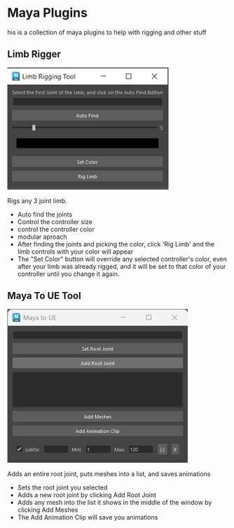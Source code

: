 # Maya Plugins

his is a collection of maya plugins to help with rigging and other stuff

## Limb Rigger

<img src="assets/limbRiggingToolCapture.PNG">

Rigs any 3 joint limb.

* Auto find the joints
* Control the controller size
* control the controller color
* modular aproach
* After finding the joints and picking the color, click 'Rig Limb' and the limb controls with your color will appear
* The "Set Color" button will override any selected controller's color, even after your limb was already rigged, and it will be set to that color of your controller until you change it again.

## Maya To UE Tool

<img src="assets/MayaToUeToolCapture.PNG">

Adds an entire root joint, puts meshes into a list, and saves animations   

* Sets the root joint you selected
* Adds a new root joint by clicking Add Root Joint
* Adds any mesh into the list it shows in the middle of the window by clicking Add Meshes
* The Add Animation Clip will save you animations
